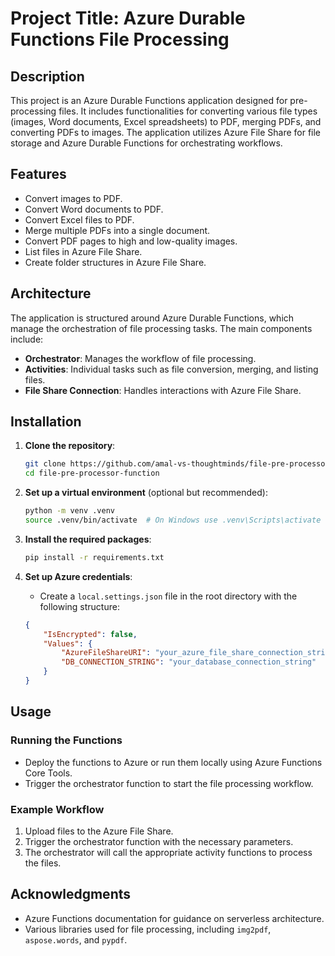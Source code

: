# Project Title: Azure Durable Functions File Processing

## Description
This project is an Azure Durable Functions application designed for pre-processing files. It includes functionalities for converting various file types (images, Word documents, Excel spreadsheets) to PDF, merging PDFs, and converting PDFs to images. The application utilizes Azure File Share for file storage and Azure Durable Functions for orchestrating workflows.

## Features
- Convert images to PDF.
- Convert Word documents to PDF.
- Convert Excel files to PDF.
- Merge multiple PDFs into a single document.
- Convert PDF pages to high and low-quality images.
- List files in Azure File Share.
- Create folder structures in Azure File Share.

## Architecture
The application is structured around Azure Durable Functions, which manage the orchestration of file processing tasks. The main components include:
- **Orchestrator**: Manages the workflow of file processing.
- **Activities**: Individual tasks such as file conversion, merging, and listing files.
- **File Share Connection**: Handles interactions with Azure File Share.

## Installation

1. **Clone the repository**:
   ```bash
   git clone https://github.com/amal-vs-thoughtminds/file-pre-processor-function.git
   cd file-pre-processor-function
   ```

2. **Set up a virtual environment** (optional but recommended):
   ```bash
   python -m venv .venv
   source .venv/bin/activate  # On Windows use .venv\Scripts\activate
   ```

3. **Install the required packages**:
   ```bash
   pip install -r requirements.txt
   ```

4. **Set up Azure credentials**:
   - Create a `local.settings.json` file in the root directory with the following structure:
   ```json
   {
       "IsEncrypted": false,
       "Values": {
           "AzureFileShareURI": "your_azure_file_share_connection_string",
           "DB_CONNECTION_STRING": "your_database_connection_string"
       }
   }
   ```

## Usage

### Running the Functions
- Deploy the functions to Azure or run them locally using Azure Functions Core Tools.
- Trigger the orchestrator function to start the file processing workflow.

### Example Workflow
1. Upload files to the Azure File Share.
2. Trigger the orchestrator function with the necessary parameters.
3. The orchestrator will call the appropriate activity functions to process the files.



## Acknowledgments
- Azure Functions documentation for guidance on serverless architecture.
- Various libraries used for file processing, including `img2pdf`, `aspose.words`, and `pypdf`.
